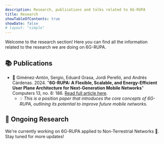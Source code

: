 ```yaml
---
description: Research, publications and talks related to 6G-RUPA
title: Research
showTableOfContents: true
showDate: false
# layout: "simple"
---
```


Welcome to the research section! Here you can find all the information related to the research we are doing on 6G-RUPA.

## 📚 Publications

* 📄 Giménez-Antón, Sergio, Eduard Grasa, Jordi Perelló, and Andrés Cárdenas. 2024. "**6G-RUPA: A Flexible, Scalable, and Energy-Efficient User Plane Architecture for Next-Generation Mobile Networks**" Computers 13, no. 8: 186. [Read full article here](https://doi.org/10.3390/computers13080186).
  * 💡 *This is a position paper that introduces the core concepts of 6G-RUPA, outlining its potential to improve future mobile networks.*

## 🔬 Ongoing Research

We're currently working on 6G-RUPA applied to Non-Terrestrial Networks :satellite:. Stay tuned for more updates!
